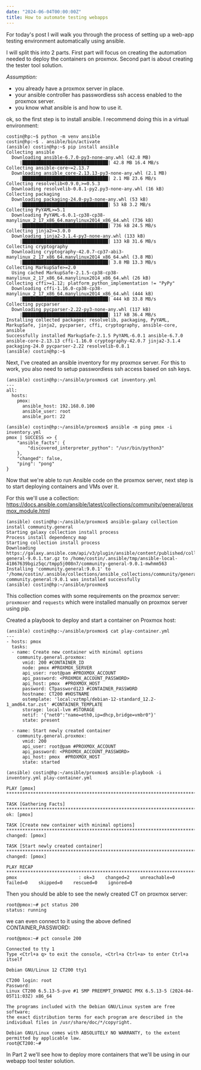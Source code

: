 ```yaml
---
date: "2024-06-04T00:00:00Z"
title: How to automate testing webapps 
---
```



For today's post I will walk you through the process of setting up a web-app testing environment automatically using ansible.

I will split this into 2 parts. 
First part will focus on creating the automation needed to deploy the containers on proxmox.
Second part is about creating the tester tool solution.

*Assumption:*
* you already have a proxmox server in place.
* your ansible controller has passwordless ssh access enabled to the proxmox server.
* you know what ansible is and how to use it.


ok, so the first step is to install ansible. I recommend doing this in a virtual environment:
```
costin@hp:~$ python -m venv ansible
costin@hp:~$ . ansible/bin/activate
(ansible) costin@hp:~$ pip install ansible
Collecting ansible
  Downloading ansible-6.7.0-py3-none-any.whl (42.8 MB)
     |████████████████████████████████| 42.8 MB 16.4 MB/s
Collecting ansible-core~=2.13.7
  Downloading ansible_core-2.13.13-py3-none-any.whl (2.1 MB)
     |████████████████████████████████| 2.1 MB 23.6 MB/s
Collecting resolvelib<0.9.0,>=0.5.3
  Downloading resolvelib-0.8.1-py2.py3-none-any.whl (16 kB)
Collecting packaging
  Downloading packaging-24.0-py3-none-any.whl (53 kB)
     |████████████████████████████████| 53 kB 3.2 MB/s
Collecting PyYAML>=5.1
  Downloading PyYAML-6.0.1-cp38-cp38-manylinux_2_17_x86_64.manylinux2014_x86_64.whl (736 kB)
     |████████████████████████████████| 736 kB 24.5 MB/s
Collecting jinja2>=3.0.0
  Downloading jinja2-3.1.4-py3-none-any.whl (133 kB)
     |████████████████████████████████| 133 kB 31.6 MB/s
Collecting cryptography
  Downloading cryptography-42.0.7-cp37-abi3-manylinux_2_17_x86_64.manylinux2014_x86_64.whl (3.8 MB)
     |████████████████████████████████| 3.8 MB 13.3 MB/s
Collecting MarkupSafe>=2.0
  Using cached MarkupSafe-2.1.5-cp38-cp38-manylinux_2_17_x86_64.manylinux2014_x86_64.whl (26 kB)
Collecting cffi>=1.12; platform_python_implementation != "PyPy"
  Downloading cffi-1.16.0-cp38-cp38-manylinux_2_17_x86_64.manylinux2014_x86_64.whl (444 kB)
     |████████████████████████████████| 444 kB 33.8 MB/s
Collecting pycparser
  Downloading pycparser-2.22-py3-none-any.whl (117 kB)
     |████████████████████████████████| 117 kB 36.4 MB/s
Installing collected packages: resolvelib, packaging, PyYAML, MarkupSafe, jinja2, pycparser, cffi, cryptography, ansible-core, ansible
Successfully installed MarkupSafe-2.1.5 PyYAML-6.0.1 ansible-6.7.0 ansible-core-2.13.13 cffi-1.16.0 cryptography-42.0.7 jinja2-3.1.4 packaging-24.0 pycparser-2.22 resolvelib-0.8.1
(ansible) costin@hp:~$
```

Next, I've created an ansible inventory for my proxmox server. For this to work, you also need to setup passwordless ssh access based on ssh keys.

```
(ansible) costin@hp:~/ansible/proxmox$ cat inventory.yml
---
all:
  hosts:
    pmox:
      ansible_host: 192.168.0.100
      ansible_user: root
      ansible_port: 22
      
(ansible) costin@hp:~/ansible/proxmox$ ansible -m ping pmox -i inventory.yml
pmox | SUCCESS => {
    "ansible_facts": {
        "discovered_interpreter_python": "/usr/bin/python3"
    },
    "changed": false,
    "ping": "pong"
}
```

Now that we're able to run Ansible code on the proxmox server, next step is to start deploying containers and VMs over it.

For this we'll use a collection: https://docs.ansible.com/ansible/latest/collections/community/general/proxmox_module.html

```
(ansible) costin@hp:~/ansible/proxmox$ ansible-galaxy collection install community.general
Starting galaxy collection install process
Process install dependency map
Starting collection install process
Downloading https://galaxy.ansible.com/api/v3/plugin/ansible/content/published/collections/artifacts/community-general-9.0.1.tar.gz to /home/costin/.ansible/tmp/ansible-local-41867639bgiz5qc/tmpp5j008n7/community-general-9.0.1-mwhmm563
Installing 'community.general:9.0.1' to '/home/costin/.ansible/collections/ansible_collections/community/general'
community.general:9.0.1 was installed successfully
(ansible) costin@hp:~/ansible/proxmox$
```

This collection comes with some requirements on the proxmox server: `proxmoxer` and `requests` which were installed manually on proxmox server using pip.

Created a playbook to deploy and start a container on Proxmox host:

```
(ansible) costin@hp:~/ansible/proxmox$ cat play-container.yml
---
- hosts: pmox
  tasks:
  - name: Create new container with minimal options
    community.general.proxmox:
      vmid: 200 #CONTAINER_ID
      node: pmox #PROXMOX_SERVER
      api_user: root@pam #PROXMOX_ACCOUNT
      api_password: <PROXMOX_ACCOUNT_PASSWORD>
      api_host: pmox  #PROXMOX_HOST
      password: CTpassword123 #CONTAINER_PASSWORD
      hostname: CT200 #HOSTNAME
      ostemplate: 'local:vztmpl/debian-12-standard_12.2-1_amd64.tar.zst' #CONTAINER_TEMPLATE
      storage: local-lvm #STORAGE
      netif: '{"net0":"name=eth0,ip=dhcp,bridge=vmbr0"}'
      state: present

  - name: Start newly created container
    community.general.proxmox:
      vmid: 200
      api_user: root@pam #PROXMOX_ACCOUNT
      api_password: <PROXMOX_ACCOUNT_PASSWORD>
      api_host: pmox  #PROXMOX_HOST
      state: started
```

```
(ansible) costin@hp:~/ansible/proxmox$ ansible-playbook -i inventory.yml play-container.yml

PLAY [pmox] ***************************************************************************************************************

TASK [Gathering Facts] ****************************************************************************************************
ok: [pmox]

TASK [Create new container with minimal options] **************************************************************************
changed: [pmox]

TASK [Start newly created container] **************************************************************************************
changed: [pmox]

PLAY RECAP ****************************************************************************************************************
pmox                       : ok=3    changed=2    unreachable=0    failed=0    skipped=0    rescued=0    ignored=0

```

Then you should be able to see the newly created CT on proxmox server:
```
root@pmox:~# pct status 200
status: running
```
we can even connect to it using the above defined CONTAINER_PASSWORD:

```
root@pmox:~# pct console 200

Connected to tty 1
Type <Ctrl+a q> to exit the console, <Ctrl+a Ctrl+a> to enter Ctrl+a itself

Debian GNU/Linux 12 CT200 tty1

CT200 login: root
Password:
Linux CT200 6.5.13-5-pve #1 SMP PREEMPT_DYNAMIC PMX 6.5.13-5 (2024-04-05T11:03Z) x86_64

The programs included with the Debian GNU/Linux system are free software;
the exact distribution terms for each program are described in the
individual files in /usr/share/doc/*/copyright.

Debian GNU/Linux comes with ABSOLUTELY NO WARRANTY, to the extent
permitted by applicable law.
root@CT200:~#
```

In Part 2 we'll see how to deploy more containers that we'll be using in our webapp tool tester solution.
